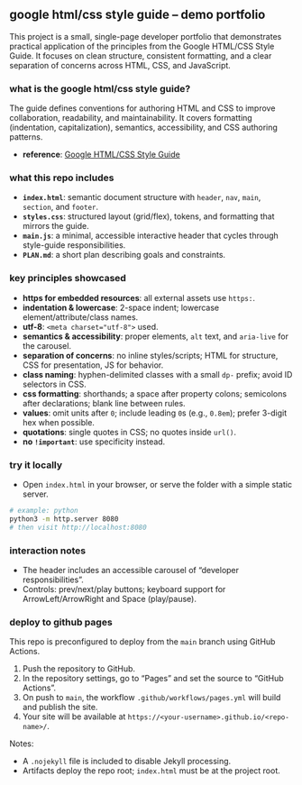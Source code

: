 ## google html/css style guide – demo portfolio

This project is a small, single-page developer portfolio that demonstrates practical application of the principles from the Google HTML/CSS Style Guide. It focuses on clean structure, consistent formatting, and a clear separation of concerns across HTML, CSS, and JavaScript.

### what is the google html/css style guide?

The guide defines conventions for authoring HTML and CSS to improve collaboration, readability, and maintainability. It covers formatting (indentation, capitalization), semantics, accessibility, and CSS authoring patterns.

- **reference**: [Google HTML/CSS Style Guide](https://google.github.io/styleguide/htmlcssguide.html)

### what this repo includes

- **`index.html`**: semantic document structure with `header`, `nav`, `main`, `section`, and `footer`.
- **`styles.css`**: structured layout (grid/flex), tokens, and formatting that mirrors the guide.
- **`main.js`**: a minimal, accessible interactive header that cycles through style-guide responsibilities.
- **`PLAN.md`**: a short plan describing goals and constraints.

### key principles showcased

- **https for embedded resources**: all external assets use `https:`.
- **indentation & lowercase**: 2-space indent; lowercase element/attribute/class names.
- **utf-8**: `<meta charset="utf-8">` used.
- **semantics & accessibility**: proper elements, `alt` text, and `aria-live` for the carousel.
- **separation of concerns**: no inline styles/scripts; HTML for structure, CSS for presentation, JS for behavior.
- **class naming**: hyphen-delimited classes with a small `dp-` prefix; avoid ID selectors in CSS.
- **css formatting**: shorthands; a space after property colons; semicolons after declarations; blank line between rules.
- **values**: omit units after `0`; include leading `0`s (e.g., `0.8em`); prefer 3-digit hex when possible.
- **quotations**: single quotes in CSS; no quotes inside `url()`.
- **no `!important`**: use specificity instead.

### try it locally

- Open `index.html` in your browser, or serve the folder with a simple static server.

```bash
# example: python
python3 -m http.server 8080
# then visit http://localhost:8080
```

### interaction notes

- The header includes an accessible carousel of “developer responsibilities”.
- Controls: prev/next/play buttons; keyboard support for ArrowLeft/ArrowRight and Space (play/pause).

### deploy to github pages

This repo is preconfigured to deploy from the `main` branch using GitHub Actions.

1. Push the repository to GitHub.
2. In the repository settings, go to “Pages” and set the source to “GitHub Actions”.
3. On push to `main`, the workflow `.github/workflows/pages.yml` will build and publish the site.
4. Your site will be available at `https://<your-username>.github.io/<repo-name>/`.

Notes:

- A `.nojekyll` file is included to disable Jekyll processing.
- Artifacts deploy the repo root; `index.html` must be at the project root.
